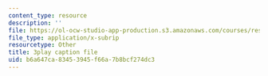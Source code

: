 ```yaml
---
content_type: resource
description: ''
file: https://ol-ocw-studio-app-production.s3.amazonaws.com/courses/res-18-009-learn-differential-equations-up-close-with-gilbert-strang-and-cleve-moler-fall-2015/b6a647ca83453945f66a7b8bcf274dc3_aW-e04zwTnc.srt
file_type: application/x-subrip
resourcetype: Other
title: 3play caption file
uid: b6a647ca-8345-3945-f66a-7b8bcf274dc3
---
```

